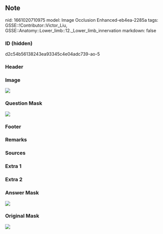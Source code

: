 ## Note
nid: 1661020710975
model: Image Occlusion Enhanced-eb4ea-2285a
tags: GSSE::!Contributor::Victor_Liu, GSSE::Anatomy::Lower_limb::12._Lower_limb_innervation
markdown: false

### ID (hidden)
d2c54b56138243ea93345c4e04adc739-ao-5

### Header


### Image
<img src="tmpeu6pc7iv.png">

### Question Mask
<img src="d2c54b56138243ea93345c4e04adc739-ao-5-Q.svg">

### Footer


### Remarks


### Sources


### Extra 1


### Extra 2


### Answer Mask
<img src="d2c54b56138243ea93345c4e04adc739-ao-5-A.svg">

### Original Mask
<img src="d2c54b56138243ea93345c4e04adc739-ao-O.svg">
